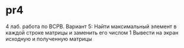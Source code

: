 # pr4
4 лаб. работа по ВСРВ. Вариант 5: Найти максимальный элемент в каждой строке матрицы и заменить его числом 1 
Вывести на экран исходную и полученную матрицы
